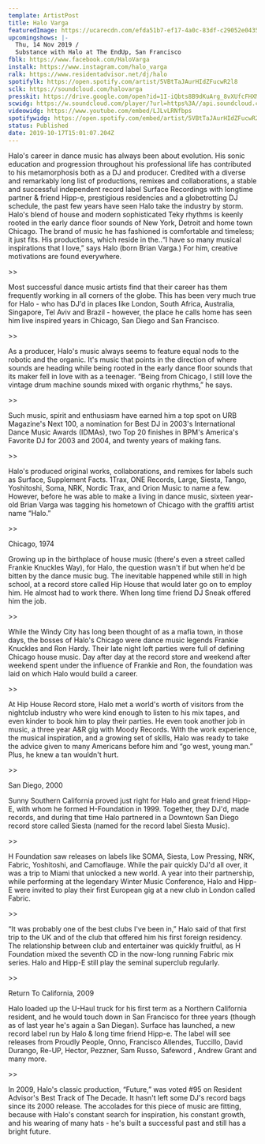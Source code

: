 ```yaml
---
template: ArtistPost
title: Halo Varga
featuredImage: https://ucarecdn.com/efda51b7-ef17-4a0c-83df-c29052e0435b/-/crop/1075x389/85,0/-/preview/
upcomingshows: |-
  Thu, 14 Nov 2019 /
  Substance with Halo at The EndUp, San Francisco
fblk: https://www.facebook.com/HaloVarga
instalk: https://www.instagram.com/halo_varga
ralk: https://www.residentadvisor.net/dj/halo
spotifylk: https://open.spotify.com/artist/5VBtTaJAurHIdZFucwR2l8
sclk: https://soundcloud.com/halovarga
presskit: https://drive.google.com/open?id=1I-iQbts8B9dKuArg_8vXUfcFHXMzyev8
scwidg: https://w.soundcloud.com/player/?url=https%3A//api.soundcloud.com/playlists/848433545&color=%23ff5500&auto_play=false&hide_related=false&show_comments=true&show_user=true&show_reposts=false&show_teaser=true&visual=true
videowidg: https://www.youtube.com/embed/LJLvLRNfbps
spotifywidg: https://open.spotify.com/embed/artist/5VBtTaJAurHIdZFucwR2l8
status: Published
date: 2019-10-17T15:01:07.204Z
---
```

Halo's career in dance music has always been about evolution. His sonic education and progression throughout his professional life has contributed to his metamorphosis both as a DJ and producer. Credited with a diverse and remarkably long list of productions, remixes and collaborations, a stable and successful independent record label Surface Recordings with longtime partner & friend Hipp-e, prestigious residencies and a globetrotting DJ schedule, the past few years have seen Halo take the industry by storm. Halo's blend of house and modern sophisticated Teky rhythms is keenly rooted in the early dance floor sounds of New York, Detroit and home town Chicago. The brand of music he has fashioned is comfortable and timeless; it just fits. His productions, which reside in the..“I have so many musical inspirations that I love,” says Halo (born Brian Varga.) For him, creative motivations are found everywhere.

\>>

Most successful dance music artists find that their career has them frequently working in all corners of the globe. This has been very much true for Halo - who has DJ'd in places like London, South Africa, Australia, Singapore, Tel Aviv and Brazil - however, the place he calls home has seen him live inspired years in Chicago, San Diego and San Francisco.

\>>

As a producer, Halo's music always seems to feature equal nods to the robotic and the organic. It's music that points in the direction of where sounds are heading while being rooted in the early dance floor sounds that its maker fell in love with as a teenager. “Being from Chicago, I still love the vintage drum machine sounds mixed with organic rhythms,” he says.

\>>

Such music, spirit and enthusiasm have earned him a top spot on URB Magazine's Next 100, a nomination for Best DJ in 2003's International Dance Music Awards (IDMAs), two Top 20 finishes in BPM's America's Favorite DJ for 2003 and 2004, and twenty years of making fans.

\>>

Halo's produced original works, collaborations, and remixes for labels such as Surface, Supplement Facts. 1Trax, ONE Records, Large, Siesta, Tango, Yoshitoshi, Soma, NRK, Nordic Trax, and Orion Music to name a few. However, before he was able to make a living in dance music, sixteen year-old Brian Varga was tagging his hometown of Chicago with the graffiti artist name “Halo.”

\>>

Chicago, 1974

Growing up in the birthplace of house music (there's even a street called Frankie Knuckles Way), for Halo, the question wasn't if but when he'd be bitten by the dance music bug. The inevitable happened while still in high school, at a record store called Hip House that would later go on to employ him. He almost had to work there. When long time friend DJ Sneak offered him the job.

\>>

While the Windy City has long been thought of as a mafia town, in those days, the bosses of Halo's Chicago were dance music legends Frankie Knuckles and Ron Hardy. Their late night loft parties were full of defining Chicago house music. Day after day at the record store and weekend after weekend spent under the influence of Frankie and Ron, the foundation was laid on which Halo would build a career.

\>>

At Hip House Record store, Halo met a world's worth of visitors from the nightclub industry who were kind enough to listen to his mix tapes, and even kinder to book him to play their parties. He even took another job in music, a three year A&R gig with Moody Records. With the work experience, the musical inspiration, and a growing set of skills, Halo was ready to take the advice given to many Americans before him and “go west, young man.” Plus, he knew a tan wouldn't hurt.

\>>

San Diego, 2000

Sunny Southern California proved just right for Halo and great friend Hipp-E, with whom he formed H-Foundation in 1999. Together, they DJ'd, made records, and during that time Halo partnered in a Downtown San Diego record store called Siesta (named for the record label Siesta Music).

\>>

H Foundation saw releases on labels like SOMA, Siesta, Low Pressing, NRK, Fabric, Yoshitoshi, and Camoflauge. While the pair quickly DJ'd all over, it was a trip to Miami that unlocked a new world. A year into their partnership, while performing at the legendary Winter Music Conference, Halo and Hipp-E were invited to play their first European gig at a new club in London called Fabric.

\>>

“It was probably one of the best clubs I've been in,” Halo said of that first trip to the UK and of the club that offered him his first foreign residency. The relationship between club and entertainer was quickly fruitful, as H Foundation mixed the seventh CD in the now-long running Fabric mix series. Halo and Hipp-E still play the seminal superclub regularly.

\>>

Return To California, 2009

Halo loaded up the U-Haul truck for his first term as a Northern California resident, and he would touch down in San Francisco for three years (though as of last year he's again a San Diegan). Surface has launched, a new record label run by Halo & long time friend Hipp-e. The label will see releases from Proudly People, Onno, Francisco Allendes, Tuccillo, David Durango, Re-UP, Hector, Pezzner, Sam Russo, Safeword , Andrew Grant and many more.

\>>

In 2009, Halo's classic production, “Future,” was voted #95 on Resident Advisor's Best Track of The Decade. It hasn't left some DJ's record bags since its 2000 release. The accolades for this piece of music are fitting, because with Halo's constant search for inspiration, his constant growth, and his wearing of many hats - he's built a successful past and still has a bright future.
